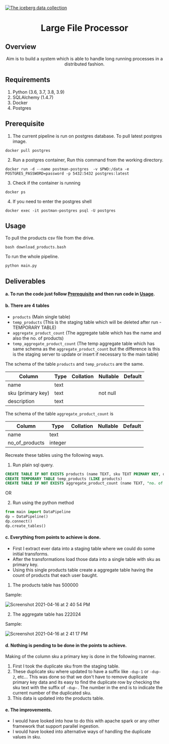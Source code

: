 [![The iceberg data collection](https://github.com/Joel-hanson/large-file-processor-postman/actions/workflows/test_pipeline.yml/badge.svg)](https://github.com/Joel-hanson/large-file-processor-postman/actions/workflows/test_pipeline.yml)

<h1 align="center">
  Large File Processor
</h1>

## Overview

<p align="center">
    Aim is to build a system which is able to handle long running processes in a distributed fashion.
</p>

## Requirements

1. Python (3.6, 3.7, 3.8, 3.9)
2. SQLAlchemy (1.4.7)
3. Docker
4. Postgres


## Prerequisite

1. The current pipeline is run on postgres database. To pull latest postgres image.

`docker pull postgres`

2. Run a postgres container, Run this command from the working directory.

`docker run -d --name postman-postgres  -v $PWD:/data -e POSTGRES_PASSWORD=password -p 5432:5432 postgres:latest`

3. Check if the container is running

`docker ps`

4. If you need to enter the postgres shell

`docker exec -it postman-postgres psql -U postgres`

## Usage

To pull the products csv file from the drive.

`bash download_products.bash`

To run the whole pipeline.

`python main.py`


## Deliverables

#### a. To run the code just follow [Prerequisite](#Prerequisite) and then run code in [Usage](#Usage).

#### b. There are 4 tables

- `products` (Main single table)
- `temp_products` (This is the staging table which will be deleted after run - TEMPORARY TABLE)
- `aggregate_product_count` (The aggregate table which has the name and also the no. of products)
- `temp_aggregate_product_count` (The temp aggregate table which has same schema as the `aggregate_product_count` but the difference is this is the staging server to update or insert if necessary to the main table)

The schema of the table `products` and `temp_products` are the same.

|   Column      | Type   | Collation   | Nullable   | Default  |
| ------------- | ------ | ----------- | ---------- | ---------|
| name          | text   |             |            |          |
| sku (primary key)           | text   |             | not null   |          | 
| description   | text   |             |            |          |

The schema of the table `aggregate_product_count` is 

|     Column     |  Type   | Collation | Nullable | Default |
|----------------|---------|-----------|----------|---------|
| name           | text    |           |          |         |
| no_of_products | integer |           |          |         |

Recreate these tables using the following ways.

1. Run plain sql query.

```sql
CREATE TABLE IF NOT EXISTS products (name TEXT, sku TEXT PRIMARY KEY, description TEXT)
CREATE TEMPORARY TABLE temp_products (LIKE products)
CREATE TABLE IF NOT EXISTS aggregate_product_count (name TEXT, "no. of products" INTEGER)
```
OR

2. Run using the python method

```python
from main import DataPipeline
dp = DataPipeline()
dp.connect()
dp.create_tables()
```

#### c. Everything from points to achieve is done.

- First I extract ever data into a staging table where we could do some initial transforms.
- After the transformations load those data into a single table with sku as primary key.
- Using this single products table create a aggregate table having the count of products that each user baught.

1. The products table has 500000

Sample:

![Screenshot 2021-04-16 at 2 40 54 PM](https://user-images.githubusercontent.com/17215044/115135698-f9d40800-a037-11eb-9cb5-17428dcd1a0c.png)

2. The aggregate table has 222024

Sample:

![Screenshot 2021-04-16 at 2 41 17 PM](https://user-images.githubusercontent.com/17215044/115135691-ec1e8280-a037-11eb-8129-bebe2064c027.png)

#### d. Nothing is pending to be done in the points to achieve.

Making of the column sku a primary key is done in the following manner.

1. First I took the duplicate sku from the staging table.
2. These duplicate sku where updated to have a suffix like `-dup-1` or `-dup-2`, etc... This was done so that we don't have to remove duplicate primary key data and its easy to find the duplicate row by checking the sku text with the suffix of `-dup-`. The number in the end is to indicate the current number of the duplicated sku.
3. This data is updated into the products table.

#### e. The improvements.

- I would have looked into how to do this with apache spark or any other framework that support parallel ingestion.
- I would have looked into alternative ways of handling the duplicate values in sku.
